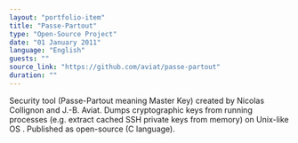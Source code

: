 ```yaml
---
layout: "portfolio-item"
title: "Passe-Partout"
type: "Open-Source Project"
date: "01 January 2011"
language: "English"
guests: ""
source_link: "https://github.com/aviat/passe-partout"
duration: ""
---
```


Security tool (Passe-Partout meaning Master Key) created by Nicolas Collignon and J.-B. Aviat. Dumps cryptographic keys from running processes (e.g. extract cached SSH private keys from memory) on Unix-like OS . Published as open-source (C language).
